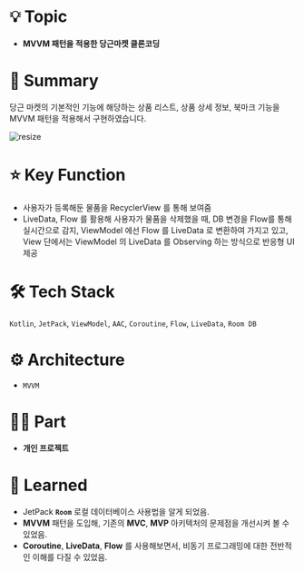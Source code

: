# 💡 Topic

- **MVVM 패턴을 적용한 당근마켓 클론코딩**

# 📝 Summary

당근 마켓의 기본적인 기능에 해당하는 상품 리스트, 상품 상세 정보, 북마크 기능을 MVVM 패턴을 적용해서 구현하였습니다.

![resize](https://github.com/kt2790/mvvm_carrot/assets/138543028/159d9aea-59f9-48a5-a993-c2aef23ccf39)



# ⭐️ Key Function

- 사용자가 등록해둔 물품을 RecyclerView 를 통해 보여줌
- LiveData, Flow 를 활용해 사용자가 물품을 삭제했을 때, DB 변경을 Flow를 통해 실시간으로 감지, ViewModel 에선 Flow 를 LiveData 로 변환하여 가지고 있고, View 단에서는 ViewModel 의 LiveData 를 Observing 하는 방식으로 반응형 UI 제공

# 🛠 Tech Stack

`Kotlin`, `JetPack`, `ViewModel`, `AAC`, `Coroutine`, `Flow`, `LiveData`, `Room DB`

# ⚙️ Architecture

- `MVVM`

# 🤚🏻 Part

- **개인 프로젝트**

# 🤔 Learned

- JetPack **`Room`** 로컬 데이터베이스 사용법을 알게 되었음.
- **MVVM** 패턴을 도입해, 기존의 **MVC**, **MVP** 아키텍처의 문제점을 개선시켜 볼 수 있었음.
- **Coroutine**, **LiveData**, **Flow** 를 사용해보면서, 비동기 프로그래밍에 대한 전반적인 이해를 다질 수 있었음.
